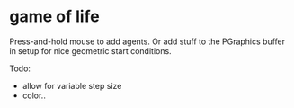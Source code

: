 # game of life

Press-and-hold mouse to add agents. Or add stuff to the PGraphics buffer in setup for nice geometric start conditions.

Todo:
- allow for variable step size 
- color.. 